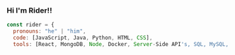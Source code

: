 ### Hi I'm Rider!!

```javascript
const rider = {
  pronouns: "he" | "him",
  code: [JavaScript, Java, Python, HTML, CSS],
  tools: [React, MongoDB, Node, Docker, Server-Side API's, SQL, MySQL, REST-APIs, OOP, TDD, Express.js]
```
